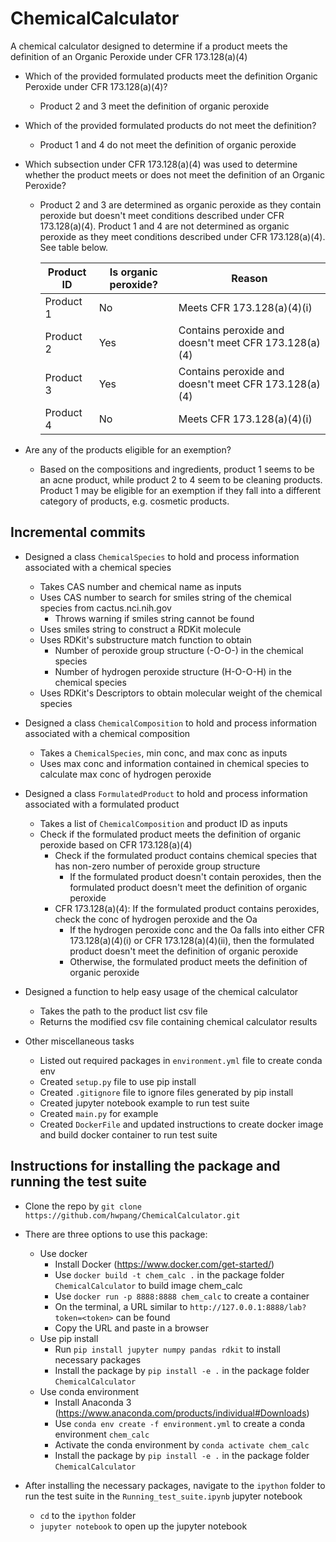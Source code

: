 # ChemicalCalculator

A chemical calculator designed to determine if a product meets the definition of an Organic Peroxide under CFR 173.128(a)(4)


- Which of the provided formulated products meet the definition Organic Peroxide under CFR 173.128(a)(4)?
    - Product 2 and 3 meet the definition of organic peroxide
- Which of the provided formulated products do not meet the definition?
    - Product 1 and 4 do not meet the definition of organic peroxide
- Which subsection under CFR 173.128(a)(4) was used to determine whether the product meets or does not meet the definition of an Organic Peroxide?
    - Product 2 and 3 are determined as organic peroxide as they contain peroxide but doesn't meet conditions described under CFR 173.128(a)(4). Product 1 and 4 are not determined as organic peroxide as they meet conditions described under CFR 173.128(a)(4). See table below.

        | Product ID      | Is organic peroxide? | Reason                                                |
        | --------------- | -------------------- | ----------------------------------------------------- |
        | Product 1       | No                   | Meets CFR 173.128(a)(4)(i)                            |
        | Product 2       | Yes                  | Contains peroxide and doesn't meet CFR 173.128(a)(4)  |
        | Product 3       | Yes                  | Contains peroxide and doesn't meet CFR 173.128(a)(4)  |
        | Product 4       | No                   | Meets CFR 173.128(a)(4)(i)                            |

- Are any of the products eligible for an exemption?
    - Based on the compositions and ingredients, product 1 seems to be an acne product, while product 2 to 4 seem to be cleaning products. Product 1 may be eligible for an exemption if they fall into a different category of products, e.g. cosmetic products.

## Incremental commits


- Designed a class `ChemicalSpecies` to hold and process information associated with a chemical species
    - Takes CAS number and chemical name as inputs
    - Uses CAS number to search for smiles string of the chemical species from cactus.nci.nih.gov
        - Throws warning if smiles string cannot be found
    - Uses smiles string to construct a RDKit molecule
    - Uses RDKit's substructure match function to obtain
        - Number of peroxide group structure (-O-O-) in the chemical species
        - Number of hydrogen peroxide structure (H-O-O-H) in the chemical species
    - Uses RDKit's Descriptors to obtain molecular weight of the chemical species


- Designed a class `ChemicalComposition` to hold and process information associated with a chemical composition
    - Takes a `ChemicalSpecies`, min conc, and max conc as inputs
    - Uses max conc and information contained in chemical species to calculate max conc of hydrogen peroxide


- Designed a class `FormulatedProduct` to hold and process information associated with a formulated product
    - Takes a list of `ChemicalComposition` and product ID as inputs
    - Check if the formulated product meets the definition of organic peroxide based on CFR 173.128(a)(4)
        - Check if the formulated product contains chemical species that has non-zero number of peroxide group structure
            - If the formulated product doesn't contain peroxides, then the formulated product doesn't meet the definition of organic peroxide
        - CFR 173.128(a)(4): If the formulated product contains peroxides, check the conc of hydrogen peroxide and the Oa
            - If the hydrogen peroxide conc and the Oa falls into either CFR 173.128(a)(4)(i) or CFR 173.128(a)(4)(ii), then the formulated product doesn't meet the definition of organic peroxide
            - Otherwise, the formulated product meets the definition of organic peroxide

- Designed a function to help easy usage of the chemical calculator
    - Takes the path to the product list csv file
    - Returns the modified csv file containing chemical calculator results

- Other miscellaneous tasks
    - Listed out required packages in `environment.yml` file to create conda env
    - Created `setup.py` file to use pip install
    - Created `.gitignore` file to ignore files generated by pip install
    - Created jupyter notebook example to run test suite
    - Created `main.py` for example
    - Created `DockerFile` and updated instructions to create docker image and build docker container to run test suite

## Instructions for installing the package and running the test suite

- Clone the repo by `git clone https://github.com/hwpang/ChemicalCalculator.git`

- There are three options to use this package:
    - Use docker
        - Install Docker (https://www.docker.com/get-started/)
        - Use `docker build -t chem_calc .` in the package folder `ChemicalCalculator` to build image chem_calc
        - Use `docker run -p 8888:8888 chem_calc` to create a container
        - On the terminal, a URL similar to `http://127.0.0.1:8888/lab?token=<token>` can be found
        - Copy the URL and paste in a browser
    - Use pip install
        - Run `pip install jupyter numpy pandas rdkit` to install necessary packages
        - Install the package by `pip install -e .` in the package folder `ChemicalCalculator`
    - Use conda environment
        - Install Anaconda 3 (https://www.anaconda.com/products/individual#Downloads)
        - Use `conda env create -f environment.yml` to create a conda environment `chem_calc`
        - Activate the conda environment by `conda activate chem_calc`
        - Install the package by `pip install -e .` in the package folder `ChemicalCalculator`

- After installing the necessary packages, navigate to the `ipython` folder to run the test suite in the `Running_test_suite.ipynb` jupyter notebook
    - `cd` to the `ipython` folder
    - `jupyter notebook` to open up the jupyter notebook